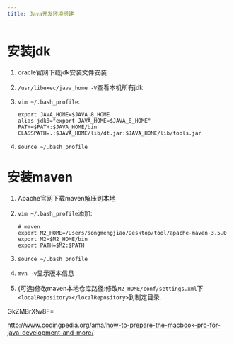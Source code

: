 ```yaml
---
title: Java开发环境搭建
---
```


# 安装jdk

1. oracle官网下载jdk安装文件安装
2. `/usr/libexec/java_home -V`查看本机所有jdk
3. `vim ~/.bash_profile`:

    ```
    export JAVA_HOME=$JAVA_8_HOME
    alias jdk8="export JAVA_HOME=$JAVA_8_HOME"
    PATH=$PATH:$JAVA_HOME/bin
    CLASSPATH=.:$JAVA_HOME/lib/dt.jar:$JAVA_HOME/lib/tools.jar
    ```
4. `source ~/.bash_profile`


# 安装maven

1. Apache官网下载maven解压到本地
2. `vim ~/.bash_profile`添加:

    ```
    # maven
    export M2_HOME=/Users/songmengjiao/Desktop/tool/apache-maven-3.5.0
    export M2=$M2_HOME/bin
    export PATH=$M2:$PATH
    ```
3. `source ~/.bash_profile`
4. `mvn -v`显示版本信息
5. (可选)修改maven本地仓库路径:修改`M2_HOME/conf/settings.xml`下`<localRepository></localRepository>`到制定目录.


GkZMBrX!w8F=

http://www.codingpedia.org/ama/how-to-prepare-the-macbook-pro-for-java-development-and-more/
